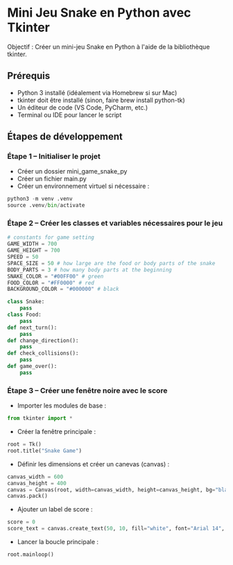 # Mini Jeu Snake en Python avec Tkinter
Objectif : 
Créer un mini-jeu Snake en Python à l'aide de la bibliothèque tkinter.

## Prérequis
- Python 3 installé (idéalement via Homebrew si sur Mac)
- tkinter doit être installé (sinon, faire brew install python-tk)
- Un éditeur de code (VS Code, PyCharm, etc.)
- Terminal ou IDE pour lancer le script

## Étapes de développement
### Étape 1 – Initialiser le projet
- Créer un dossier mini_game_snake_py
- Créer un fichier main.py
- Créer un environnement virtuel si nécessaire :
```python
python3 -m venv .venv
source .venv/bin/activate
```
### Étape 2 – Créer les classes et variables nécessaires pour le jeu 
```python
# constants for game setting
GAME_WIDTH = 700
GAME_HEIGHT = 700
SPEED = 50
SPACE_SIZE = 50 # how large are the food or body parts of the snake
BODY_PARTS = 3 # how many body parts at the beginning
SNAKE_COLOR = "#00FF00" # green
FOOD_COLOR = "#FF0000" # red
BACKGROUND_COLOR = "#000000" # black

class Snake:
    pass
class Food:
    pass
def next_turn():
    pass
def change_direction():
    pass
def check_collisions():
    pass
def game_over():
    pass
```
### Étape 3 – Créer une fenêtre noire avec le score
- Importer les modules de base : 
```python
from tkinter import *
```
- Créer la fenêtre principale :
```python
root = Tk()
root.title("Snake Game")
```
- Définir les dimensions et créer un canevas (canvas) :
```python
canvas_width = 600
canvas_height = 400
canvas = Canvas(root, width=canvas_width, height=canvas_height, bg="black")
canvas.pack()
```
- Ajouter un label de score :
```python
score = 0
score_text = canvas.create_text(50, 10, fill="white", font="Arial 14", text=f"Score: {score}", anchor="nw")
```
- Lancer la boucle principale :
```python
root.mainloop()
```